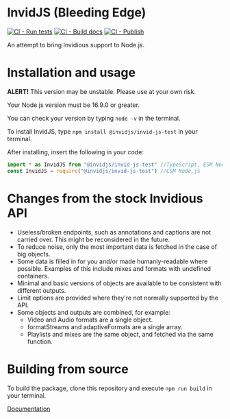 # InvidJS (Bleeding Edge)

[![CI - Run tests](https://github.com/InvidJS/InvidJS/actions/workflows/tests.yml/badge.svg)](https://github.com/InvidJS/InvidJS/actions/workflows/tests.yml)
[![CI - Build docs](https://github.com/InvidJS/InvidJS/actions/workflows/docs.yml/badge.svg)](https://github.com/InvidJS/InvidJS/actions/workflows/bleeding-docs.yml)
[![CI - Publish](https://github.com/InvidJS/InvidJS/actions/workflows/bleeding-publish.yml/badge.svg)](https://github.com/InvidJS/InvidJS/actions/workflows/bleeding-publish.yml)

An attempt to bring Invidious support to Node.js.

# Installation and usage

**ALERT!** This version may be unstable. Please use at your own risk.

Your Node.js version must be 16.9.0 or greater.

You can check your version by typing `node -v` in the terminal.

To install InvidJS, type `npm install @invidjs/invid-js-test` in your terminal.

After installing, insert the following in your code:

```js
import * as InvidJS from "@invidjs/invid-js-test" //TypeScript, ESM Node.js
const InvidJS = require("@invidjs/invid-js-test") //CSM Node.js
```

# Changes from the stock Invidious API
- Useless/broken endpoints, such as annotations and captions are not carried over. This might be reconsidered in the future.
- To reduce noise, only the most important data is fetched in the case of big objects.
- Some data is filled in for you and/or made humanly-readable where possible. Examples of this include mixes and formats with undefined containers.
- Minimal and basic versions of objects are available to be consistent with different outputs.
- Limit options are provided where they're not normally supported by the API.
- Some objects and outputs are combined, for example:
  - Video and Audio formats are a single object. 
  - formatStreams and adaptiveFormats are a single array.
  - Playlists and mixes are the same object, and fetched via the same function.

# Building from source
To build the package, clone this repository and execute `npm run build` in your terminal.

[Documentation](https://invidjs.github.io/docs-bleeding-edge/)
